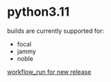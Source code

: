 python3.11
==========

builds are currently supported for:
- focal
- jammy
- noble

[workflow_run for new release](https://github.com/deadsnakes/python3.11/actions/workflows/main.yml)
